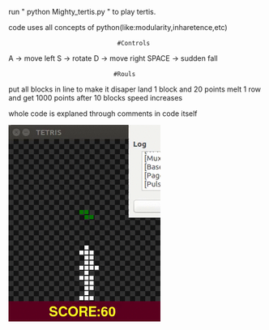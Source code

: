 run " python Mighty_tertis.py " to play tertis.

code uses all concepts of python(like:modularity,inharetence,etc)

                                  #Controls

A           -> move left
S           -> rotate
D           -> move right
SPACE       -> sudden fall

                                 #Rouls

put all blocks in line to make it disaper
land 1 block and 20 points
melt 1 row and get 1000 points
after 10 blocks speed increases

whole code is explaned through comments in code itself

![Alt text](/image.gif)
